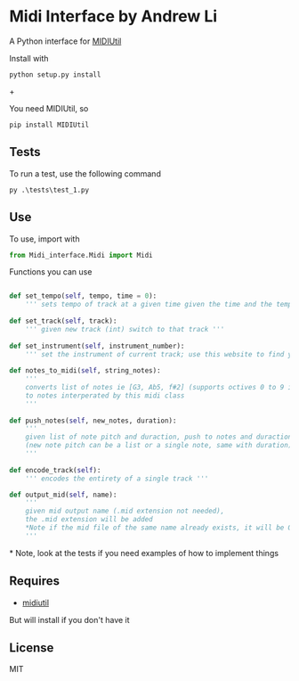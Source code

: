 # Midi Interface by Andrew Li

A Python interface for [MIDIUtil](https://pypi.org/project/MIDIUtil/)



Install with 

```shell
python setup.py install
```

\+

You need MIDIUtil, so

```shell
pip install MIDIUtil
```



## Tests

To run a test, use the following command
```shell
py .\tests\test_1.py
```




## Use

To use, import with 

```python
from Midi_interface.Midi import Midi
```




Functions you can use

```python

def set_tempo(self, tempo, time = 0):
    ''' sets tempo of track at a given time given the time and the tempo, defaults to start of track '''
    
def set_track(self, track):
    ''' given new track (int) switch to that track '''
    
def set_instrument(self, instrument_number):
    ''' set the instrument of current track; use this website to find your instrument: https://www.midi.org/specifications/item/gm-level-1-sound-set '''
  
def notes_to_midi(self, string_notes):
    '''
    converts list of notes ie [G3, Ab5, f#2] (supports octives 0 to 9 inclusive)
    to notes interperated by this midi class
    '''
        
def push_notes(self, new_notes, duration):
    ''' 
    given list of note pitch and duraction, push to notes and duraction attribute
    (new note pitch can be a list or a single note, same with duration)
    '''
        
def encode_track(self):
    ''' encodes the entirety of a single track '''

def output_mid(self, name):
    '''
    given mid output name (.mid extension not needed),
    the .mid extension will be added
    *Note if the mid file of the same name already exists, it will be OVERWRITTEN
    '''
```



\* Note, look at the tests if you need examples of how to implement things




## Requires

* [midiutil](https://pypi.org/project/MIDIUtil/)

But will install if you don't have it




## License

MIT
